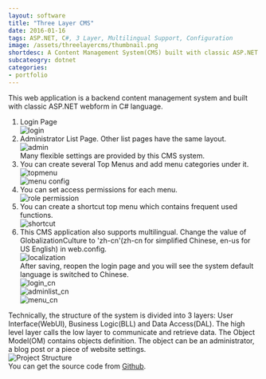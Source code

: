 ```yaml
---
layout: software
title: "Three Layer CMS"
date: 2016-01-16
tags: ASP.NET, C#, 3 Layer, Multilingual Support, Configuration
image: /assets/threelayercms/thumbnail.png
shortdesc: A Content Management System(CMS) built with classic ASP.NET webform.
subcateogry: dotnet
categories:
- portfolio
---
```


This web application is a backend content management system and built with classic ASP.NET webform in C# language.  
1. Login Page  
![login](/assets/threelayercms/login.png "login")
2. Administrator List Page. Other list pages have the same layout.  
![admin](/assets/threelayercms/adminlist.png "admin")  
Many flexible settings are provided by this CMS system.
3. You can create several Top Menus and add menu categories under it.  
![topmenu](/assets/threelayercms/menutop.png "topmenu")  
![menu config](/assets/threelayercms/menuconfig.png "menu config")
4. You can set access permissions for each menu.  
![role permission](/assets/threelayercms/rolepermission.png "role permission")
5. You can create a shortcut top menu which contains frequent used functions.  
![shortcut](/assets/threelayercms/shortcut.png "shortcut")
6. This CMS application also supports multilingual. Change the value of GlobalizationCulture to 'zh-cn'(zh-cn for simplified Chinese, en-us for US English) in web.config.  
![localization](/assets/threelayercms/localization.png "localization")  
After saving, reopen the login page and you will see the system default language is switched to Chinese.   
![login_cn](/assets/threelayercms/login_cn.png "login_cn")  
![adminlist_cn](/assets/threelayercms/adminlist_cn.png "adminlist_cn")  
![menu_cn](/assets/threelayercms/menu_cn.png "menu_cn")  

Technically, the structure of the system is divided into 3 layers: User Interface(WebUI), Business Logic(BLL) and Data Access(DAL). The high level layer calls the low layer to communicate and retrieve data. The Object Model(OM) contains objects definition. The object can be an administrator, a blog post or a piece of website settings.  
![Project Structure](/assets/threelayercms/3layer.png "Project Structure")  
You can get the source code from [Github](https://github.com/jojozhuang/Projects/tree/master/CMSWeb/Src "Source Code").

